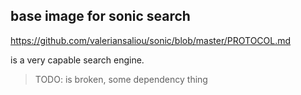 ## base image for sonic search 

https://github.com/valeriansaliou/sonic/blob/master/PROTOCOL.md

is a very capable search engine.


> TODO: is broken, some dependency thing
